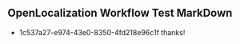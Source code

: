 ## OpenLocalization Workflow Test MarkDown
* 1c537a27-e974-43e0-8350-4fd218e96c1f thanks!

<!--HONumber=Aug16_HO3-->


